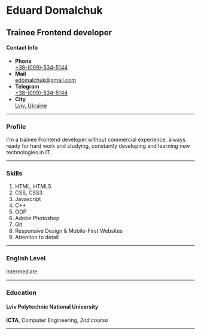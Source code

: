 # Eduard Domalchuk
## Trainee Frontend developer

#### Contact Info
- **Phone** \
  [+38-(099)-534-5144](tel:+380995345144)
- **Mail** \
  [edomalchuk@gmail.com](mailto:edomalchuk@gmail.com)
- **Telegram**  \
  [+38-(099)-534-5144](https://t.me/e_domalchuk)   
- **City**  \
  [Lviv, Ukraine](https://en.wikipedia.org/wiki/Lviv)    


---

### Profile

I'm a trainee Frontend developer without commercial experience,
always ready for hard work and studying, constantly
developing and learning new technologies in IT.

---



### Skills

1. HTML, HTML5
1. CSS, CSS3
1. Javascript
1. C++
1. OOP
1. Adobe Photoshop
1. Git
1. Responsive Design & Mobile-First Websites
1. Attention to detail
---

### English Level

Intermediate

---
### Education
#### **Lviv Polytechnic National University**

**ICTA**, Computer Engineering, *2nd course*

---